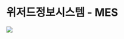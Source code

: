 # 위저드정보시스템 - MES 

<img src="https://img.shields.io/badge/C#-239120?style=for-the-badge&logo=C Sharp&logoColor=white">

